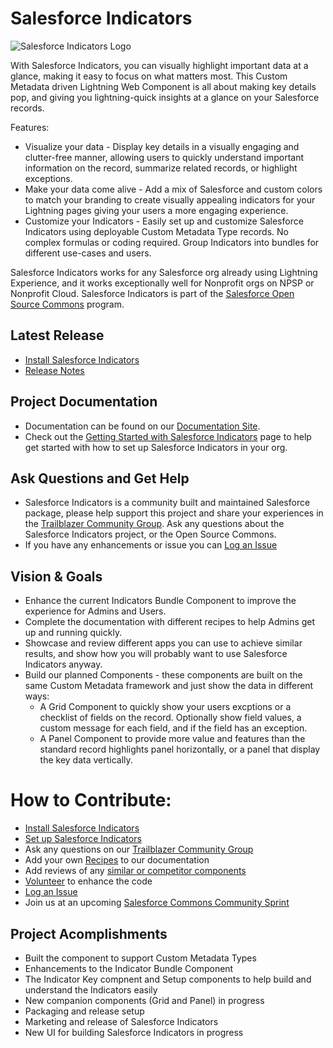 # Salesforce Indicators
![Salesforce Indicators Logo](https://github.com/SFDO-Community/Salesforce-Indicators/assets/2966583/e1857d0a-c725-4e17-9820-c8c3d7b920ab)

With Salesforce Indicators, you can visually highlight important data at a glance, making it easy to focus on what matters most. This Custom Metadata driven Lightning Web Component is all about making key details pop, and giving you lightning-quick insights at a glance on your Salesforce records. 

Features:
* Visualize your data - Display key details in a visually engaging and clutter-free manner, allowing users to quickly understand important information on the record, summarize related records, or highlight exceptions.
* Make your data come alive - Add a mix of Salesforce and custom colors to match your branding to create visually appealing indicators for your Lightning pages giving your users a more engaging experience.
* Customize your Indicators - Easily set up and customize Salesforce Indicators using deployable Custom Metadata Type records. No complex formulas or coding required. Group Indicators into bundles for different use-cases and users.
  
Salesforce Indicators works for any Salesforce org already using Lightning Experience, and it works exceptionally well for Nonprofit orgs on NPSP or Nonprofit Cloud.
Salesforce Indicators is part of the [Salesforce Open Source Commons](https://help.salesforce.com/s/articleView?id=sfdo.Innovate_with_OSC.htm&type=5) program.

## Latest Release
* [Install Salesforce Indicators](https://install.salesforce.org/products/indicators)
* [Release Notes](https://sfdo-community-sprints.github.io/indicators-documentation/docs/release-notes/)

## Project Documentation
* Documentation can be found on our [Documentation Site](https://sfdo-community-sprints.github.io/indicators-documentation/).
* Check out the [Getting Started with Salesforce Indicators](https://sfdo-community-sprints.github.io/indicators-documentation/docs/getting-started/) page to help get started with how to set up Salesforce Indicators in your org.

## Ask Questions and Get Help
* Salesforce Indicators is a community built and maintained Salesforce package, please help support this project and share your experiences in the [Trailblazer Community Group](https://trailhead.salesforce.com/trailblazer-community/groups/0F94S000000HEDASA4?tab=discussion). Ask any questions about the Salesforce Indicators project, or the Open Source Commons.
* If you have any enhancements or issue you can [Log an Issue](https://github.com/SFDO-Community/Salesforce-Indicators/issues)

## Vision & Goals
* Enhance the current Indicators Bundle Component to improve the experience for Admins and Users.
* Complete the documentation with different recipes to help Admins get up and running quickly.
* Showcase and review different apps you can use to achieve similar results, and show how you will probably want to use Salesforce Indicators anyway.
* Build our planned Components - these components are built on the same Custom Metadata framework and just show the data in different ways:
  * A Grid Component to quickly show your users excptions or a checklist of fields on the record. Optionally show field values, a custom message for each field, and if the field has an exception.
  * A Panel Component to provide more value and features than the standard record highlights panel horizontally, or a panel that display the key data vertically.

# How to Contribute:
- [Install Salesforce Indicators](https://install.salesforce.org/products/indicators)
- [Set up Salesforce Indicators](https://sfdo-community-sprints.github.io/indicators-documentation/docs/setup-salesforce-indicators/)
- Ask any questions on our [Trailblazer Community Group](https://trailhead.salesforce.com/trailblazer-community/groups/0F94S000000HEDASA4?tab=discussion)
- Add your own [Recipes](https://github.com/SFDO-Community/Salesforce-Indicators/wiki/Cookbook) to our documentation
- Add reviews of any [similar or competitor components](https://sfdo-community-sprints.github.io/indicators-documentation/docs/components/other-solutions/)
- [Volunteer](https://github.com/SFDO-Community/Salesforce-Indicators/wiki/How-to-Volunteer) to enhance the code
- [Log an Issue](https://github.com/SFDO-Community/Salesforce-Indicators/issues)
- Join us at an upcoming [Salesforce Commons Community Sprint](https://trailhead.salesforce.com/trailblazer-community/groups/0F94S000000GwVK?tab=discussion)

## Project Acomplishments
* Built the component to support Custom Metadata Types
* Enhancements to the Indicator Bundle Component
* The Indicator Key compnent and Setup components to help build and understand the Indicators easily
* New companion components (Grid and Panel) in progress
* Packaging and release setup
* Marketing and release of Salesforce Indicators
* New UI for building Salesforce Indicators in progress
